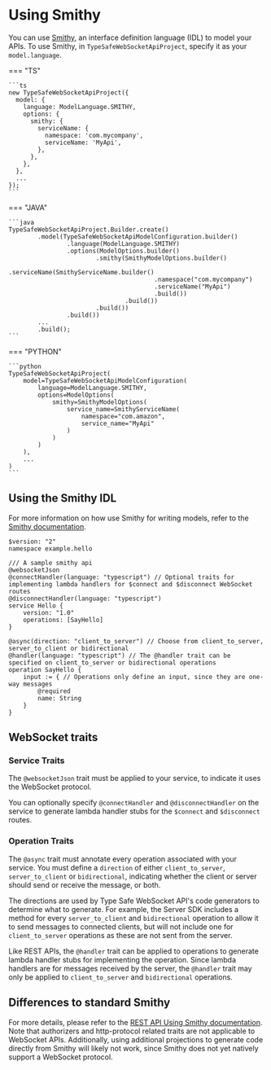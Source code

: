 # Using Smithy

You can use [Smithy](https://smithy.io/2.0), an interface definition language (IDL) to model your APIs. To use Smithy, in `TypeSafeWebSocketApiProject`, specify it as your `model.language`.

=== "TS"

    ```ts
    new TypeSafeWebSocketApiProject({
      model: {
        language: ModelLanguage.SMITHY,
        options: {
          smithy: {
            serviceName: {
              namespace: 'com.mycompany',
              serviceName: 'MyApi',
            },
          },
        },
      },
      ...
    });
    ```

=== "JAVA"

    ```java
    TypeSafeWebSocketApiProject.Builder.create()
            .model(TypeSafeWebSocketApiModelConfiguration.builder()
                    .language(ModelLanguage.SMITHY)
                    .options(ModelOptions.builder()
                            .smithy(SmithyModelOptions.builder()
                                    .serviceName(SmithyServiceName.builder()
                                            .namespace("com.mycompany")
                                            .serviceName("MyApi")
                                            .build())
                                    .build())
                            .build())
                    .build())
            ...
            .build();
    ```

=== "PYTHON"

    ```python
    TypeSafeWebSocketApiProject(
        model=TypeSafeWebSocketApiModelConfiguration(
            language=ModelLanguage.SMITHY,
            options=ModelOptions(
                smithy=SmithyModelOptions(
                    service_name=SmithyServiceName(
                        namespace="com.amazon",
                        service_name="MyApi"
                    )
                )
            )
        ),
        ...
    )
    ```

## Using the Smithy IDL

For more information on how use Smithy for writing models, refer to the [Smithy documentation](https://smithy.io/2.0/quickstart.html).

```smithy
$version: "2"
namespace example.hello

/// A sample smithy api
@websocketJson
@connectHandler(language: "typescript") // Optional traits for implementing lambda handlers for $connect and $disconnect WebSocket routes
@disconnectHandler(language: "typescript")
service Hello {
    version: "1.0"
    operations: [SayHello]
}

@async(direction: "client_to_server") // Choose from client_to_server, server_to_client or bidirectional
@handler(language: "typescript") // The @handler trait can be specified on client_to_server or bidirectional operations
operation SayHello {
    input := { // Operations only define an input, since they are one-way messages
        @required
        name: String
    }
}

```

## WebSocket traits

### Service Traits

The `@websocketJson` trait must be applied to your service, to indicate it uses the WebSocket protocol.

You can optionally specify `@connectHandler` and `@disconnectHandler` on the service to generate lambda handler stubs for the `$connect` and `$disconnect` routes.

### Operation Traits

The `@async` trait must annotate every operation associated with your service. You must define a `direction` of either `client_to_server`, `server_to_client` or `bidirectional`, indicating whether the client or server should send or receive the message, or both.

The directions are used by Type Safe WebSocket API's code generators to determine what to generate. For example, the Server SDK includes a method for every `server_to_client` and `bidirectional` operation to allow it to send messages to connected clients, but will not include one for `client_to_server` operations as these are not sent from the server.

Like REST APIs, the `@handler` trait can be applied to operations to generate lambda handler stubs for implementing the operation. Since lambda handlers are for messages received by the server, the `@handler` trait may only be applied to `client_to_server` and `bidirectional` operations.

## Differences to standard Smithy

For more details, please refer to the [REST API Using Smithy documentation](./using_smithy.md). Note that authorizers and http-protocol related traits are not applicable to WebSocket APIs. Additionally, using additional projections to generate code directly from Smithy will likely not work, since Smithy does not yet natively support a WebSocket protocol.
